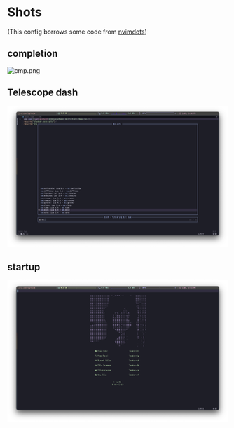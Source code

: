 # Shots
(This config borrows some code from [nvimdots](https://github.com/ayamir/nvimdots))

## completion

![cmp.png](./shots/cmp.png "Completion")


## Telescope dash

![dash.png](./shots/dash.png "Dash")


## startup

![startup.png](./shots/startup.png "Startup")
